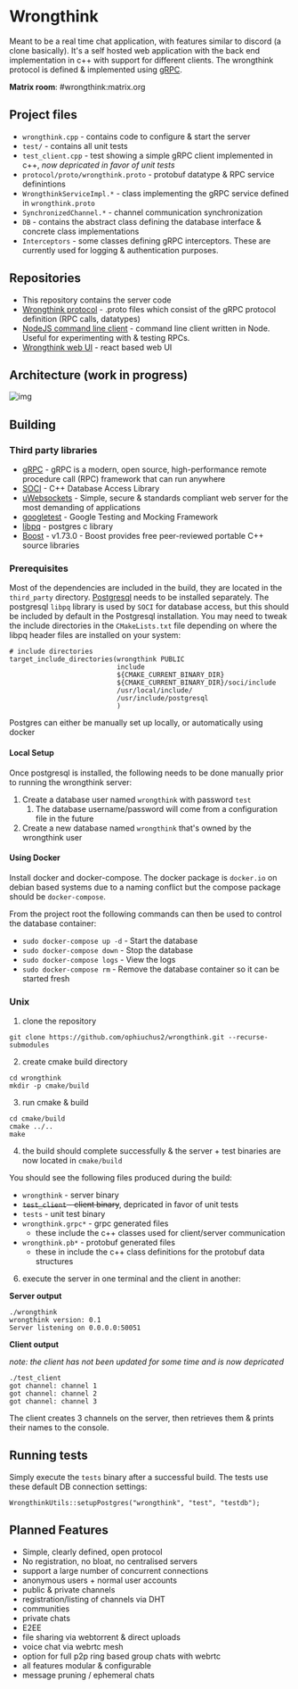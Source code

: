 # Wrongthink
Meant to be a real time chat application, with features similar to discord (a clone basically). It's a self hosted web application with the back end implementation in c++ with support for different clients. The wrongthink protocol is defined & implemented using [gRPC](https://github.com/grpc/grpc).

**Matrix room**: #wrongthink:matrix.org

## Project files

* `wrongthink.cpp` - contains code to configure & start the server
* `test/` - contains all unit tests
* `test_client.cpp` - test showing a simple gRPC client implemented in c++, *now depricated in favor of unit tests*
* `protocol/proto/wrongthink.proto` - protobuf datatype & RPC service definintions
* `WrongthinkServiceImpl.*` - class implementing the gRPC service defined in `wrongthink.proto` 
* `SynchronizedChannel.*` - channel communication synchronization
* `DB` - contains the abstract class defining the database interface & concrete class implementations
* `Interceptors` - some classes defining gRPC interceptors. These are currently used for logging & authentication purposes.

## Repositories

* This repository contains the server code
* [Wrongthink protocol](https://github.com/ophiuchus2/protocol) - .proto files which consist of the gRPC protocol definition (RPC calls, datatypes)
* [NodeJS command line client](https://github.com/ophiuchus2/wrongthink-node-cmd-client) - command line client written in Node. Useful for experimenting with & testing RPCs.
* [Wrongthink web UI](https://github.com/ophiuchus2/wrongthink-react-ui) - react based web UI

## Architecture (work in progress)

![img](https://i.imgur.com/uW3THXD.png)

## Building

### Third party libraries

* [gRPC](https://github.com/grpc/grpc) - gRPC is a modern, open source, high-performance remote procedure call (RPC) framework that can run anywhere
* [SOCI](https://github.com/SOCI/soci) - C++ Database Access Library
* [uWebsockets](https://github.com/uNetworking/uWebSockets) - Simple, secure & standards compliant web server for the most demanding of applications
* [googletest](https://github.com/google/googletest) - Google Testing and Mocking Framework
* [libpq](https://www.postgresql.org/docs/9.5/libpq.html) - postgres c library
* [Boost](https://www.boost.org/) - v1.73.0 - Boost provides free peer-reviewed portable C++ source libraries

### Prerequisites

Most of the dependencies are included in the build, they are located in the `third_party` directory. [Postgresql](https://www.postgresql.org/) needs to be installed separately. The postgresql `libpq`  library is used by `SOCI` for database access, but this should be included by default in the Postgresql installation. You may need to tweak the include directories in the `CMakeLists.txt` file depending on where the libpq header files are installed on your system:

```
# include directories
target_include_directories(wrongthink PUBLIC
                           include
                           ${CMAKE_CURRENT_BINARY_DIR}
                           ${CMAKE_CURRENT_BINARY_DIR}/soci/include
                           /usr/local/include/
                           /usr/include/postgresql
                           )
```


Postgres can either be manually set up locally, or automatically using docker

#### Local Setup

Once postgresql is installed, the following needs to be done manually prior to running the wrongthink server:

1. Create a database user named `wrongthink` with password `test`
   1. The database username/password will come from a configuration file in the future
2. Create a new database named `wrongthink` that's owned by the wrongthink user

#### Using Docker

Install docker and docker-compose. The docker package is `docker.io` on debian based systems due to a naming conflict but the compose package should be `docker-compose`.

From the project root the following commands can then be used to control the database container:

- `sudo docker-compose up -d` - Start the database
- `sudo docker-compose down` - Stop the database
- `sudo docker-compose logs` - View the logs
- `sudo docker-compose rm` - Remove the database container so it can be started fresh


### Unix

1. clone the repository

`git clone https://github.com/ophiuchus2/wrongthink.git --recurse-submodules`

2. create cmake build directory

```
cd wrongthink
mkdir -p cmake/build
```

3. run cmake & build

```
cd cmake/build
cmake ../..
make
```

4. the build should complete successfully & the server + test binaries are now located in `cmake/build`

You should see the following files produced during the build:

* `wrongthink` - server binary
* ~~`test_client` - client binary~~, depricated in favor of unit tests
* `tests` - unit test binary
* `wrongthink.grpc*` - grpc generated files
  * these include the c++ classes used for client/server communication
* `wrongthink.pb*` - protobuf generated files
  * these in include the c++ class definitions for the protobuf data structures

6. execute the server in one terminal and the client in another:

**Server output**

```
./wrongthink
wrongthink version: 0.1
Server listening on 0.0.0.0:50051
```

**Client output**

*note: the client has not been updated for some time and is now depricated*

```
./test_client
got channel: channel 1
got channel: channel 2
got channel: channel 3
```

The client creates 3 channels on the server, then retrieves them & prints their names to the console.

## Running tests

Simply execute the `tests` binary after a successful build. The tests use these default DB connection settings:

```
WrongthinkUtils::setupPostgres("wrongthink", "test", "testdb");
```

## Planned Features
- Simple, clearly defined, open protocol
- No registration, no bloat, no centralised servers
- support a large number of concurrent connections
- anonymous users + normal user accounts
- public & private channels
- registration/listing of channels via DHT
- communities
- private chats
- E2EE
- file sharing via webtorrent & direct uploads
- voice chat via webrtc mesh
- option for full p2p ring based group chats with webrtc
- all features modular & configurable
- message pruning / ephemeral chats